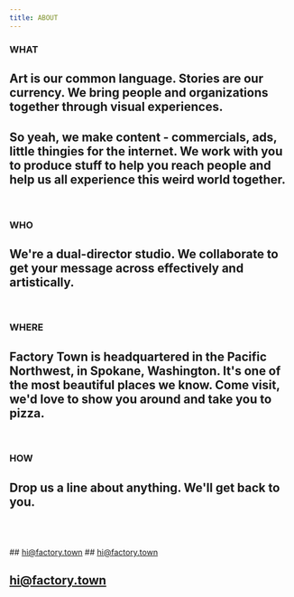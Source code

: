 ```yaml
---
title: ABOUT
---
```



### WHAT 

## Art is our common language. Stories are our currency. We bring people and organizations together through visual experiences. 

## So yeah, we make content - commercials, ads, little thingies for the internet. We work with you to produce stuff to help you reach people and help us all experience this weird world together. 

<BR>

### WHO

## We're a dual-director studio. We collaborate to get your message across effectively and artistically. 

<BR>

### WHERE

## Factory Town is headquartered in the Pacific Northwest, in Spokane, Washington. It's one of the most beautiful places we know. Come visit, we'd love to show you around and take you to pizza.

<BR>

### HOW

## Drop us a line about anything. We'll get back to you.

<BR>
<BR>
<BR>
## <a href="mailto:hi@factory.town" target="new">hi@factory.town</a>
## <a href = "mailto:hi@factory.town?subject = Feedback&body = Message">
hi@factory.town</a>

## <a href="mailto:hi@factory.town" target="_blank" rel="noopener noreferrer">hi@factory.town</a>

